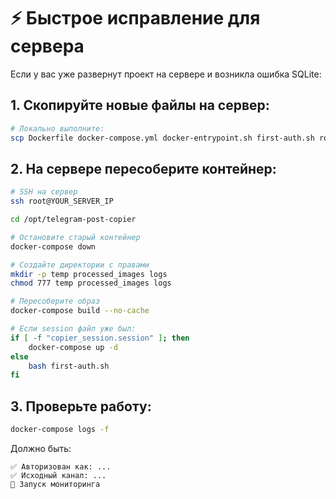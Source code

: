 # ⚡ Быстрое исправление для сервера

Если у вас уже развернут проект на сервере и возникла ошибка SQLite:

## 1. Скопируйте новые файлы на сервер:

```bash
# Локально выполните:
scp Dockerfile docker-compose.yml docker-entrypoint.sh first-auth.sh root@YOUR_SERVER_IP:/opt/telegram-post-copier/
```

## 2. На сервере пересоберите контейнер:

```bash
# SSH на сервер
ssh root@YOUR_SERVER_IP

cd /opt/telegram-post-copier

# Остановите старый контейнер
docker-compose down

# Создайте директории с правами
mkdir -p temp processed_images logs
chmod 777 temp processed_images logs

# Пересоберите образ
docker-compose build --no-cache

# Если session файл уже был:
if [ -f "copier_session.session" ]; then
    docker-compose up -d
else
    bash first-auth.sh
fi
```

## 3. Проверьте работу:

```bash
docker-compose logs -f
```

Должно быть:
```
✅ Авторизован как: ...
✅ Исходный канал: ...
🔁 Запуск мониторинга
```

